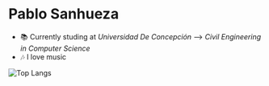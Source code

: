 # Pablo Sanhueza

 - 📚 Currently studing at *Universidad De Concepción*
 --> *Civil Engineering in Computer Science*
 - 🎶 I love music

![Top Langs](https://github-readme-stats.vercel.app/api/top-langs/?username=pablosanhueza1&hide=M&layout=compact?username=pablosanhueza1&show_icons=true&theme=radical)

<!--
**PabloSanhueza1/PabloSanhueza1** is a ✨ _special_ ✨ repository because its `README.md` (this file) appears on your GitHub profile.

Here are some ideas to get you started:

- 🔭 I’m currently working on ...
- 🌱 I’m currently learning ...
- 👯 I’m looking to collaborate on ...
- 🤔 I’m looking for help with ...
- 💬 Ask me about ...
- 📫 How to reach me: ...
- 😄 Pronouns: ...
- ⚡ Fun fact: ...
-->
